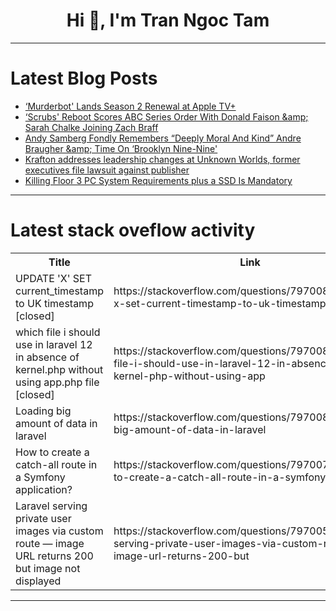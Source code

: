 <h1 align="center">Hi 👋, I'm Tran Ngoc Tam</h1>

---

# Latest Blog Posts 
<!-- BLOG-POST-LIST:START -->
- [‘Murderbot&#39; Lands Season 2 Renewal at Apple TV+](https://dev.to/popcorn_tv/murderbot-lands-season-2-renewal-at-apple-tv-1eo2)
- [‘Scrubs&#39; Reboot Scores ABC Series Order With Donald Faison &amp;amp; Sarah Chalke Joining Zach Braff](https://dev.to/popcorn_tv/scrubs-reboot-scores-abc-series-order-with-donald-faison-amp-sarah-chalke-joining-zach-braff-26e4)
- [Andy Samberg Fondly Remembers “Deeply Moral And Kind” Andre Braugher &amp;amp; Time On ‘Brooklyn Nine-Nine&#39;](https://dev.to/popcorn_tv/andy-samberg-fondly-remembers-deeply-moral-and-kind-andre-braugher-amp-time-on-brooklyn-1ck0)
- [Krafton addresses leadership changes at Unknown Worlds, former executives file lawsuit against publisher](https://dev.to/gg_news/krafton-addresses-leadership-changes-at-unknown-worlds-former-executives-file-lawsuit-against-4i1i)
- [Killing Floor 3 PC System Requirements plus a SSD Is Mandatory](https://dev.to/gg_news/killing-floor-3-pc-system-requirements-plus-a-ssd-is-mandatory-47jd)
<!-- BLOG-POST-LIST:END -->

---

# Latest stack oveflow activity
<table>
  <tr><th>Title</th><th>Link</th></tr>
  <!-- STACKOVERFLOW:START --><tr><td>UPDATE &#39;X&#39; SET current_timestamp to UK timestamp [closed]</td><td>https://stackoverflow.com/questions/79700879/update-x-set-current-timestamp-to-uk-timestamp</td></tr><tr><td>which file i should use in laravel 12 in absence of kernel.php without using app.php file [closed]</td><td>https://stackoverflow.com/questions/79700862/which-file-i-should-use-in-laravel-12-in-absence-of-kernel-php-without-using-app</td></tr><tr><td>Loading big amount of data in laravel</td><td>https://stackoverflow.com/questions/79700851/loading-big-amount-of-data-in-laravel</td></tr><tr><td>How to create a catch-all route in a Symfony application?</td><td>https://stackoverflow.com/questions/79700768/how-to-create-a-catch-all-route-in-a-symfony-application</td></tr><tr><td>Laravel serving private user images via custom route — image URL returns 200 but image not displayed</td><td>https://stackoverflow.com/questions/79700570/laravel-serving-private-user-images-via-custom-route-image-url-returns-200-but</td></tr><!-- STACKOVERFLOW:END -->
</table>

---


